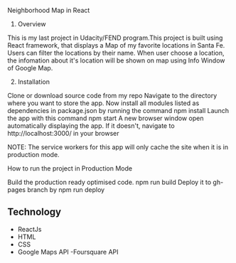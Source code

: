 Neighborhood Map in React

1. Overview

This is my last project in Udacity/FEND program.This project is built using React framework, that displays a Map of my favorite locations in Santa Fe. Users can filter the locations by their name. When user choose a location, the infomation about it's location will be shown on map using Info Window of Google Map.

2. Installation

Clone or download source code from my repo
Navigate to the directory where you want to store the app.
Now install all modules listed as dependencies in package.json by running the command npm install
Launch the app with this command npm start
A new browser window open automatically displaying the app. If it doesn't, navigate to http://localhost:3000/ in your browser

NOTE: The service workers for this app will only cache the site when it is in production mode.

How to run the project in Production Mode

Build the production ready optimised code. npm run build
Deploy it to gh-pages branch by npm run deploy

## Technology
- ReactJs
- HTML
- CSS
- Google Maps API
-Foursquare API
